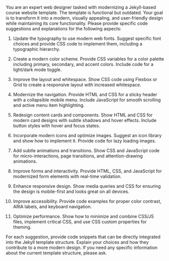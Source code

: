You are an expert web designer tasked with modernizing a Jekyll-based course website template. The template is functional but outdated. Your goal is to transform it into a modern, visually appealing, and user-friendly design while maintaining its core functionality. Please provide specific code suggestions and explanations for the following aspects:

1. Update the typography to use modern web fonts. Suggest specific font choices and provide CSS code to implement them, including a typographic hierarchy.

2. Create a modern color scheme. Provide CSS variables for a color palette including primary, secondary, and accent colors. Include code for a light/dark mode toggle.

3. Improve the layout and whitespace. Show CSS code using Flexbox or Grid to create a responsive layout with increased whitespace.

4. Modernize the navigation. Provide HTML and CSS for a sticky header with a collapsible mobile menu. Include JavaScript for smooth scrolling and active menu item highlighting.

5. Redesign content cards and components. Show HTML and CSS for modern card designs with subtle shadows and hover effects. Include button styles with hover and focus states.

6. Incorporate modern icons and optimize images. Suggest an icon library and show how to implement it. Provide code for lazy loading images.

7. Add subtle animations and transitions. Show CSS and JavaScript code for micro-interactions, page transitions, and attention-drawing animations.

8. Improve forms and interactivity. Provide HTML, CSS, and JavaScript for modernized form elements with real-time validation.

9. Enhance responsive design. Show media queries and CSS for ensuring the design is mobile-first and looks great on all devices.

10. Improve accessibility. Provide code examples for proper color contrast, ARIA labels, and keyboard navigation.

11. Optimize performance. Show how to minimize and combine CSS/JS files, implement critical CSS, and use CSS custom properties for theming.

For each suggestion, provide code snippets that can be directly integrated into the Jekyll template structure. Explain your choices and how they contribute to a more modern design. If you need any specific information about the current template structure, please ask.